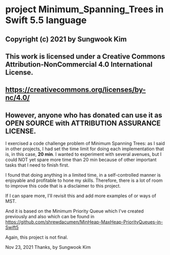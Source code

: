 # project Minimum_Spanning_Trees in Swift 5.5 language

## Copyright (c) 2021 by Sungwook Kim
## This work is licensed under a Creative Commons Attribution-NonCommercial 4.0 International License.
## https://creativecommons.org/licenses/by-nc/4.0/
## However, anyone who has donated can use it as OPEN SOURCE with ATTRIBUTION ASSURANCE LICENSE.


I exercised a code challenge problem of Minimum Spanning Trees: as I said in other projects,
  I had set the time limit for doing each implementation that is, in this case, **20 min**.
  I wanted to experiment with several avenues, but I could NOT yet spare more time than 20 min because of other important tasks that I need to finish first.

I found that doing anything in a limited time, in a self-controlled manner is enjoyable and profitable to hone my skills.
Therefore, there is a lot of room to improve this code that is a disclaimer to this project.

If I can spare more, I'll revisit this and add more examples of or ways of MST.

And it is based on the Minimum Priority Queue which I've created previously and also which can be found in https://github.com/shrewdacumen/MinHeap-MaxHeap-PriorityQueues-in-Swift5

Again, this project is not final.

Nov 23, 2021
Thanks, by Sungwook Kim
